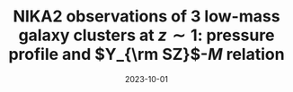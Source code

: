 ---
title: "NIKA2 observations of 3 low-mass galaxy clusters at $z \\sim 1$: pressure profile and $Y_{\\rm SZ}$-$M$ relation"
collection: "publications"
category: "co_procs"
permalink: /publications/2023arXiv231006373A
link: https://ui.adsabs.harvard.edu/abs/2023arXiv231006373A/abstract
date: 2023-10-01
venue: "arXiv e-prints"
citation: "Adam, R., Ricci, M., Eckert, D., et al. (2023), arXiv e-prints, arXiv:2310.06373."
---